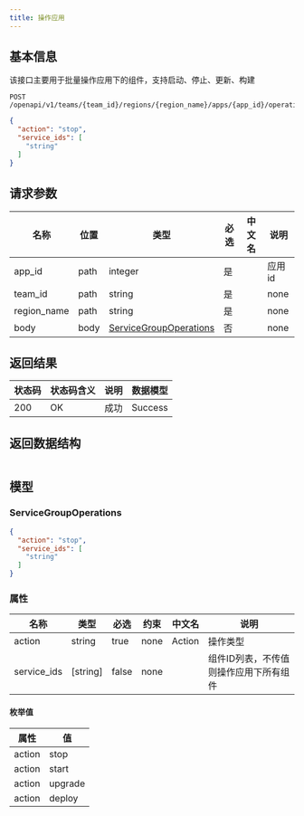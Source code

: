 ```yaml
---
title: 操作应用
---
```


## 基本信息
该接口主要用于批量操作应用下的组件，支持启动、停止、更新、构建

```shell title="请求路径"
POST /openapi/v1/teams/{team_id}/regions/{region_name}/apps/{app_id}/operations
```

```json title="Body 请求体示例"
{
  "action": "stop",
  "service_ids": [
    "string"
  ]
}
```

## 请求参数

| 名称        | 位置 | 类型                                                    | 必选 | 中文名 | 说明   |
| ----------- | ---- | ------------------------------------------------------- | ---- | ------ | ------ |
| app_id      | path | integer                                                 | 是   |        | 应用id |
| team_id     | path | string                                                  | 是   |        | none   |
| region_name | path | string                                                  | 是   |        | none   |
| body        | body | [ServiceGroupOperations](#schemaservicegroupoperations) | 否   |        | none   |

## 返回结果

| 状态码 | 状态码含义                                                   | 说明 | 数据模型                  |
| ------ | ------------------------------------------------------------ | ---- | ------------------------- |
| 200    | OK      | 成功 | Success |

## 返回数据结构

```json title="响应示例"

```

## 模型
### ServiceGroupOperations<a id="schemaservicegroupoperations"></a>

```json
{
  "action": "stop",
  "service_ids": [
    "string"
  ]
}
```

### 属性

| 名称        | 类型     | 必选  | 约束 | 中文名 | 说明                                   |
| ----------- | -------- | ----- | ---- | ------ | -------------------------------------- |
| action      | string   | true  | none | Action | 操作类型                               |
| service_ids | [string] | false | none |        | 组件ID列表，不传值则操作应用下所有组件 |

#### 枚举值

| 属性   | 值      |
| ------ | ------- |
| action | stop    |
| action | start   |
| action | upgrade |
| action | deploy  |
